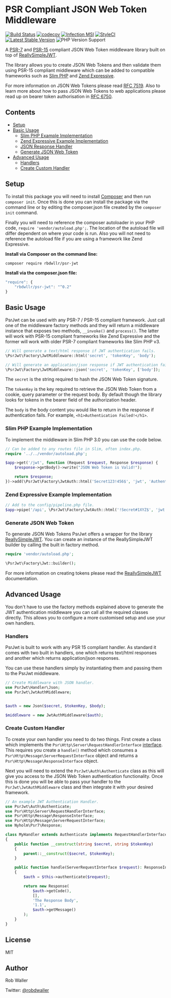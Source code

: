# PSR Compliant JSON Web Token Middleware
[![Build Status](https://travis-ci.org/RobDWaller/psr-jwt.svg?branch=master)](https://travis-ci.org/RobDWaller/psr-jwt) [![codecov](https://codecov.io/gh/RobDWaller/psr-jwt/branch/master/graph/badge.svg)](https://codecov.io/gh/RobDWaller/psr-jwt) [![Infection MSI](https://badge.stryker-mutator.io/github.com/RobDWaller/psr-jwt/master)](https://infection.github.io) [![StyleCI](https://github.styleci.io/repos/167511682/shield?branch=master)](https://github.styleci.io/repos/167511682) [![Latest Stable Version](https://poser.pugx.org/rbdwllr/psr-jwt/v/stable)](https://packagist.org/packages/rbdwllr/psr-jwt) ![PHP Version Support](https://img.shields.io/travis/php-v/RobDWaller/psr-jwt/master)

A [PSR-7](https://www.php-fig.org/psr/psr-7/) and [PSR-15](https://www.php-fig.org/psr/psr-15/) compliant JSON Web Token middleware library built on top of [ReallySimpleJWT](https://github.com/RobDWaller/ReallySimpleJWT).

The library allows you to create JSON Web Tokens and then validate them using PSR-15 compliant middleware which can be added to compatible frameworks such as [Slim PHP](http://www.slimframework.com/) and [Zend Expressive](https://docs.zendframework.com/zend-expressive/).

For more information on JSON Web Tokens please read [RFC 7519](https://tools.ietf.org/html/rfc7519). Also to learn more about how to pass JSON Web Tokens to web applications please read up on bearer token authorisation in [RFC 6750](https://tools.ietf.org/html/rfc6750).

## Contents

- [Setup](#setup)
- [Basic Usage](#basic-usage)
    - [Slim PHP Example Implementation](#slim-php-example-implementation)
    - [Zend Expressive Example Implementation](#zend-expressive-example-implementation)
    - [JSON Response Handler](#json-response-handler)
    - [Generate JSON Web Token](#generate-json-web-token)
- [Advanced Usage](#advanced-usage)
    - [Handlers](#handlers)
    - [Create Custom Handler](#create-custom-handler)

## Setup

To install this package you will need to install [Composer](https://getcomposer.org/) and then run `composer init`. Once this is done you can install the package via the command line or by editing the composer.json file created by the `composer init` command.

Finally you will need to reference the composer autoloader in your PHP code, `require 'vendor/autoload.php';`. The location of the autoload file will differ dependent on where your code is run. Also you will not need to reference the autoload file if you are using a framework like Zend Expressive.

**Install via Composer on the command line:**

```bash
composer require rbdwllr/psr-jwt
```

**Install via the composer.json file:**

```javascript
"require": {
    "rbdwllr/psr-jwt": "^0.2"
}
```

## Basic Usage

PsrJwt can be used with any PSR-7 / PSR-15 compliant framework. Just call one of the middleware factory methods and they will return a middleware instance that exposes two methods, `__invoke()` and `process()`. The latter will work with PSR-15 compliant frameworks like Zend Expressive and the former will work with older PSR-7 compliant frameworks like Slim PHP v3.

```php
// Will generate a text/html response if JWT authentication fails.
\PsrJwt\Factory\JwtMiddleware::html('secret', 'tokenKey', 'body');

// Will generate an application/json response if JWT authentication fails.
\PsrJwt\Factory\JwtMiddleware::json('secret', 'tokenKey', ['body']);
```

The `secret` is the string required to hash the JSON Web Token signature.

The `tokenKey` is the key required to retrieve the JSON Web Token from a cookie, query parameter or the request body. By default though the library looks for tokens in the bearer field of the authorization header.

The `body` is the body content you would like to return in the response if authentication fails. For example, `<h1>Authentication Failed!</h1>`.

### Slim PHP Example Implementation

To implement the middleware in Slim PHP 3.0 you can use the code below.

```php
// Can be added to any routes file in Slim, often index.php.
require '../../vendor/autoload.php';

$app->get('/jwt', function (Request $request, Response $response) {
    $response->getBody()->write("JSON Web Token is Valid!");

    return $response;
})->add(\PsrJwt\Factory\JwtAuth::html('Secret123!456$', 'jwt', 'Authentication Failed'));
```

### Zend Expressive Example Implementation

```php
// Add to the config/pipeline.php file.
$app->pipe('/api', \PsrJwt\Factory\JwtAuth::html('!Secret#1XYZ$', 'jwt', 'Authentication Failed'));
```

### Generate JSON Web Token

To generate JSON Web Tokens PsrJwt offers a wrapper for the library [ReallySimpleJWT](https://github.com/RobDWaller/ReallySimpleJWT). You can create an instance of the ReallySimpleJWT builder by calling the built in factory method.

```php
require 'vendor/autoload.php';

\PsrJwt\Factory\Jwt::builder();
```

For more information on creating tokens please read the [ReallySimpleJWT](https://github.com/RobDWaller/ReallySimpleJWT/blob/master/readme.md) documentation.

## Advanced Usage

You don't have to use the factory methods explained above to generate the JWT authentication middleware you can call all the required classes directly. This allows you to configure a more customised setup and use your own handlers.

### Handlers

PsrJwt is built to work with any PSR 15 compliant handler. As standard it comes with two built in handlers, one which returns text/html responses and another which returns application/json responses.

You can use these handlers simply by instantiating them and passing them to the PsrJwt middleware.

```php
// Create Middleware with JSON handler.
use PsrJwt\Handler\Json;
use PsrJwt\JwtAuthMiddleware;


$auth = new Json($secret, $tokenKey, $body);

$middleware = new JwtAuthMiddleware($auth);
```

### Create Custom Handler

To create your own handler you need to do two things. First create a class which implements the `Psr\Http\Server\RequestHandlerInterface` [interface](https://www.php-fig.org/psr/psr-15/). This requires you create a `handle()` method which consumes a `Psr\Http\Message\ServerRequestInterface` object and returns a `Psr\Http\Message\ResponseInterface` object.

Next you will need to extend the `PsrJwt\Auth\Authenticate` class as this will give you access to the JSON Web Token authentication functionality. Once this is done you will be able to pass your handler to the `PsrJwt\JwtAuthMiddleware` class and then integrate it with your desired framework.

```php
// An example JWT Authentication Handler.
use PsrJwt\Auth\Authenticate;
use Psr\Http\Server\RequestHandlerInterface;
use Psr\Http\Message\ResponseInterface;
use Psr\Http\Message\ServerRequestInterface;
use Nyholm\Psr7\Response;

class MyHandler extends Authenticate implements RequestHandlerInterface
{
    public function __construct(string $secret, string $tokenKey)
    {
        parent::__construct($secret, $tokenKey);
    }

    public function handle(ServerRequestInterface $request): ResponseInterface
    {
        $auth = $this->authenticate($request);

        return new Response(
            $auth->getCode(),
            [],
            'The Response Body',
            '1.1',
            $auth->getMessage()
        );
    }
}
```

## License

MIT

## Author

Rob Waller

Twitter: [@robdwaller](https://twitter.com/RobDWaller)
